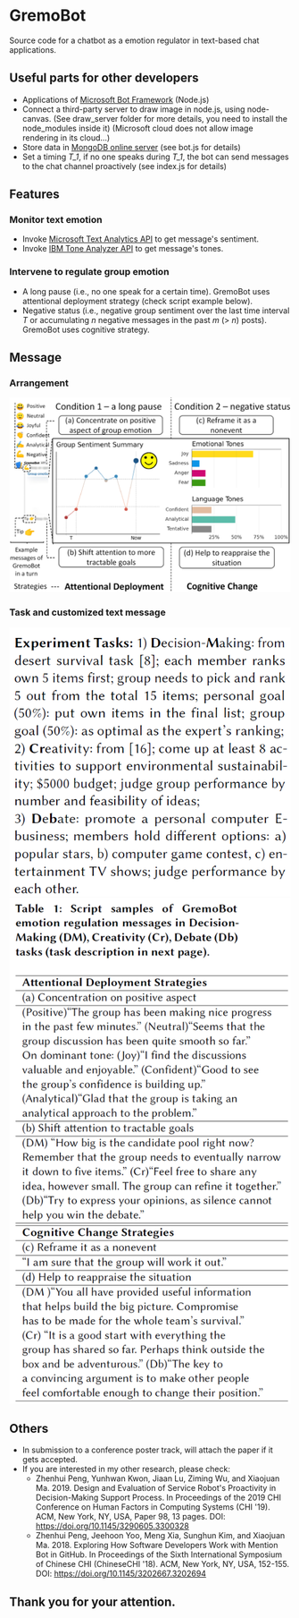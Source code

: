 # GremoBot
Source code for a chatbot as a emotion regulator in text-based chat applications. 

## Useful parts for other developers
- Applications of [Microsoft Bot Framework](https://dev.botframework.com/) (Node.js)
- Connect a third-party server to draw image in node.js, using node-canvas. (See draw_server folder for more details, you need to install the node_modules inside it) (Microsoft cloud does not allow image rendering in its cloud...) 
- Store data in [MongoDB online server](https://www.mongodb.com/cloud/atlas) (see bot.js for details)
- Set a timing *T_1*, if no one speaks during *T_1*, the bot can send messages to the chat channel proactively (see index.js for details)

## Features
### Monitor text emotion
- Invoke [Microsoft Text Analytics API](https://azure.microsoft.com/en-in/services/cognitive-services/text-analytics/) to get message's sentiment. 
- Invoke [IBM Tone Analyzer API](https://www.ibm.com/watson/services/tone-analyzer/) to get message's tones.

### Intervene to regulate group emotion
- A long pause (i.e., no one speak for a certain time). GremoBot uses attentional deployment strategy (check script example below). 
- Negative status (i.e., negative group sentiment over the last time interval *T* or accumulating
*n* negative messages in the past *m* (> *n*) posts). GremoBot uses cognitive strategy.

## Message
### Arrangement
![](img/design.PNG)

### Task and customized text message
![](img/task.PNG) 
![](img/dialogue.PNG)

## Others
- In submission to a conference poster track, will attach the paper if it gets accepted.
- If you are interested in my other research, please check:
	- Zhenhui Peng, Yunhwan Kwon, Jiaan Lu, Ziming Wu, and Xiaojuan Ma. 2019. Design and Evaluation of Service Robot's Proactivity in Decision-Making Support Process. In Proceedings of the 2019 CHI Conference on Human Factors in Computing Systems (CHI '19). ACM, New York, NY, USA, Paper 98, 13 pages. DOI: https://doi.org/10.1145/3290605.3300328
	- Zhenhui Peng, Jeehoon Yoo, Meng Xia, Sunghun Kim, and Xiaojuan Ma. 2018. Exploring How Software Developers Work with Mention Bot in GitHub. In Proceedings of the Sixth International Symposium of Chinese CHI (ChineseCHI '18). ACM, New York, NY, USA, 152-155. DOI: https://doi.org/10.1145/3202667.3202694

## Thank you for your attention.
